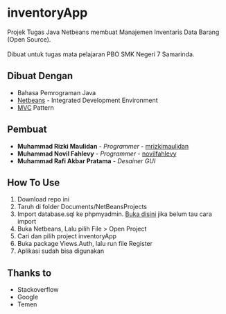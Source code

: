 # inventoryApp
Projek Tugas Java Netbeans membuat Manajemen Inventaris Data Barang (Open Source).
<br /><br />
Dibuat untuk tugas mata pelajaran PBO SMK Negeri 7 Samarinda.

## Dibuat Dengan
* Bahasa Pemrograman Java
* [Netbeans](https://netbeans.org/) - Integrated Development Environment
* [MVC](https://id.m.wikipedia.org/wiki/MVC) Pattern

## Pembuat
* **Muhammad Rizki Maulidan** - *Programmer* - [mrizkimaulidan](https://github.com/mrizkimaulidan)
* **Muhammad Novil Fahlevy** - *Programmer* - [novilfahlevy](https://github.com/novilfahlevy)
* **Muhammad Rafi Akbar Pratama** - *Desainer GUI*

## How To Use
1. Download repo ini
2. Taruh di folder Documents/NetBeansProjects
3. Import database.sql ke phpmyadmin. [Buka disini](https://www.niagahoster.co.id/blog/cara-import-database-mysql/) jika belum tau cara import
4. Buka Netbeans, Lalu pilih File > Open Project
5. Cari dan pilih project inventoryApp
6. Buka package Views.Auth, lalu run file Register
7. Aplikasi sudah bisa digunakan

## Thanks to
* Stackoverflow
* Google
* Temen

